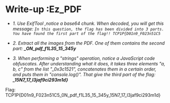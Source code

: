 # Write-up :Ez_PDF
* *1. Use ExifTool ,notice a base64 chunk. When decoded, you will get this message: `In this question, the flag has been divided into 3 parts. You have found the first part of the flag!! TCP1P{D01n9_F023n51C5`*

* *2. Extract all the images from the PDF. One of them contains the second part: **_ON_pdf_f1L35_15_345y***

* *3. When performing a "strings" operation, notice a JavaScript code obfuscates. After understanding what it does, it takes three elements "a, b, c" from the list "_0x3c1521", concatenates them in a certain order, and puts them in "console.log()". That give the third part of the flag: **_15N7_17_l3jaf9ci293m1d}***

Flag: TCP1P{D01n9_F023n51C5_0N_pdf_f1L35_15_345y_15N7_17_l3jaf9ci293m1d}

